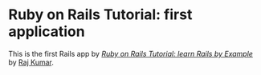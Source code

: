 # Ruby on Rails Tutorial: first application 

This is the first Rails app by 
[*Ruby on Rails Tutorial: learn Rails by
Example*](http://railstutorial.org/) by [Raj
Kumar](http://www.ee.columbia.edu/~kumar).
